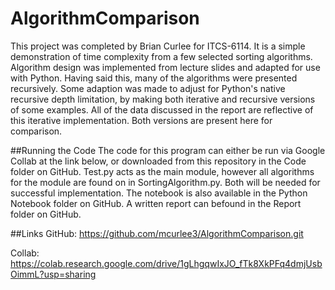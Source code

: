 # AlgorithmComparison
This project was completed by Brian Curlee for ITCS-6114. It is a simple demonstration of time complexity from a few selected sorting algorithms. 
Algorithm design was implemented from lecture slides and adapted for use with Python. Having said this, many of the algorithms were presented recursively. 
Some adaption was made to adjust for Python's native recursive depth limitation, by making both iterative and recursive versions of some examples.
All of the data discussed in the report are reflective of this iterative implementation. Both versions are present here for comparison.

##Running the Code
The code for this program can either be run via Google Collab at the link below, or downloaded from this repository in the Code folder on GitHub. Test.py acts as the main module, however all algorithms for the module are found on in SortingAlgorithm.py. Both will be needed for successful implementation. The notebook is also available in the Python Notebook folder on GitHub. A written report can befound in the Report folder on GitHub. 

##Links
GitHub: https://github.com/mcurlee3/AlgorithmComparison.git

Collab: https://colab.research.google.com/drive/1gLhgqwIxJO_fTk8XkPFq4dmjUsbOimmL?usp=sharing
